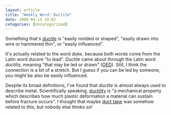 ```yaml
---
layout: article
title: "Weekly Word: Ductile"
date: 2008-04-14 19:02
categories: [Uncategorized]
---
```

Something that's <em><a href="http://dictionary.reference.com/browse/ductile">ductile</a></em> is "easily molded or shaped", "easily drawn into wire or hammered thin", or "easily influenced".

It's actually related to the word <em>duke</em>, because both words come from the Latin word <em>ducere</em> "to lead". <em>Ductile</em> came about through the Latin word <em>ductilis</em>, meaning "that may be led or drawn" (<a href="http://www.etymonline.com/index.php?term=ductile" title="Ductile - Online Etymology Dictionary">OED</a>). Still, I think the connection is a bit of a stretch. But I guess if you can be led by someone, you might be also be easily influenced.

Despite its broad definitions, I've found that <em>ductile</em> is almost always used to describe metal. Scientifically speaking, <a href="http://en.wikipedia.org/wiki/Ductility">ductility</a> is "a mechanical property which describes how much plastic deformation a material can sustain before fracture occurs". I thought that maybe <a href="http://en.wikipedia.org/wiki/Duct_tape#Etymology" title="Duct Tape - Etymology - Wikipedia">duct tape</a> was somehow related to this, but nobody else thinks so!
